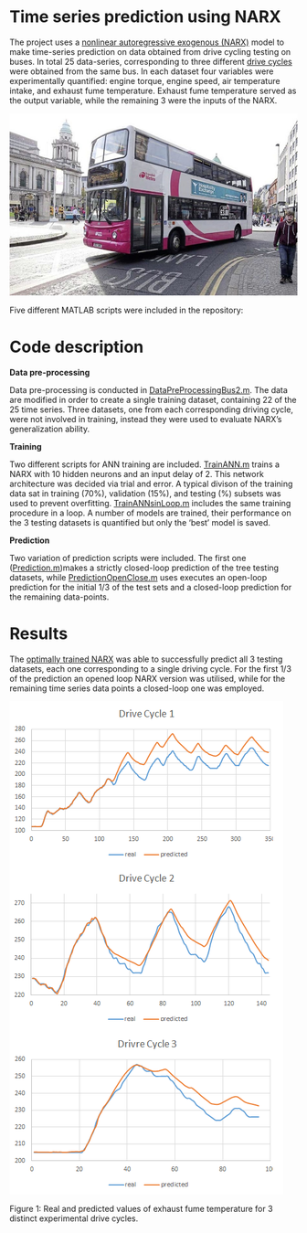 # Time series prediction using NARX 
The project uses a [nonlinear autoregressive exogenous (NARX)](https://en.wikipedia.org/wiki/Nonlinear_autoregressive_exogenous_model) model to make time-series prediction on data obtained from drive cycling testing on buses. In total 25 data-series, corresponding to three different [drive cycles](https://en.wikipedia.org/wiki/Driving_cycle) were obtained from the same bus. In each dataset four variables were experimentally quantified: engine torque, engine speed, air temperature intake, and exhaust fume temperature. Exhaust fume temperature served as the output variable, while the remaining 3 were the inputs of the NARX. 

![alt text](https://github.com/GeorgiosEtsias/Time-series-prediction-NARX/blob/master/Photos/BusBelfast.jpg)

Five different MATLAB scripts were included in the repository:

# Code description 

**Data pre-processing**

Data pre-processing is conducted in [DataPreProcessingBus2.m](https://github.com/GeorgiosEtsias/Time-series-prediction-NARX/blob/master/DataPreProcessingBus2.m). The data are modified in order to create a single training dataset, containing 22 of the 25 time series. Three datasets, one from each corresponding driving cycle, were not involved in training, instead they were used to evaluate NARX’s generalization ability. 

**Training**

Two different scripts for ANN training are included.  [TrainANN.m](https://github.com/GeorgiosEtsias/Time-series-prediction-NARX/blob/master/TrainANN.m) trains a NARX with 10 hidden neurons and an input delay of 2. This network architecture was decided via trial and error. A typical divison of the training data sat in training (70%), validation (15%), and testing (%) subsets was used to prevent overfitting. [TrainANNsinLoop.m](https://github.com/GeorgiosEtsias/Time-series-prediction-NARX/blob/master/TrainANNsinLoop.m) includes the same training procedure in a loop. A number of models are trained, their performance on the 3 testing datasets is quantified but only the ‘best’ model is saved. 

**Prediction**

Two variation of prediction scripts were included. The first one ([Prediction.m](https://github.com/GeorgiosEtsias/Time-series-prediction-NARX/blob/master/Prediction.m))makes a strictly closed-loop prediction of the tree testing datasets, while [PredictionOpenClose.m](https://github.com/GeorgiosEtsias/Time-series-prediction-NARX/blob/master/PredictionOpenClose.m) uses executes an open-loop prediction for the initial 1/3 of the test sets and a closed-loop prediction for the remaining data-points. 

# Results

The [optimally trained NARX](https://github.com/GeorgiosEtsias/Time-series-prediction-NARX/tree/master/OptimallyTrainedANNs) was able to successfully predict all 3 testing datasets, each one corresponding to a single driving cycle. For the first 1/3 of the prediction an opened loop NARX version was utilised, while for the remaining time series data points a closed-loop one was employed. 

![alt text](https://github.com/GeorgiosEtsias/Time-series-prediction-NARX/blob/master/Results/Results.png)

Figure 1: Real and predicted values of exhaust fume temperature for 3 distinct experimental drive cycles. 
